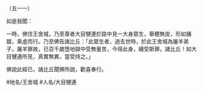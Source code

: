 （五一一）

如是我聞：

一時，佛住王舍城，乃至尊者大目犍連於路中見一大身眾生，舉體無皮，形如脯腊，乘虛而行。乃至佛告諸比丘：「此眾生者，過去世時，於此王舍城為屠羊弟子，屠羊罪故，已百千歲墮地獄中受無量苦，今得此身，續受斯罪。諸比丘！如大目犍連所見，真實無異，當受持之。」

佛說此經已，諸比丘聞佛所說，歡喜奉行。

#地名/王舍城
#人名/大目犍連
